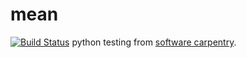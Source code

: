 # mean
[![Build Status](https://travis-ci.org/fengwangjiang/mean.svg?branch=master)](https://travis-ci.org/fengwangjiang/mean)
python testing from [software carpentry](http://katyhuff.github.io/python-testing).
